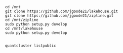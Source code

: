         cd /mnt
        git clone https://github.com/jgoode21/lakehouse.git 
        git clone https://github.com/jgoode21/zipline.git
        cd /mnt/zipline
        sudo python setup.py develop
        cd /mnt/lakehouse
        sudo python setup.py develop


        quantcluster listpublic
